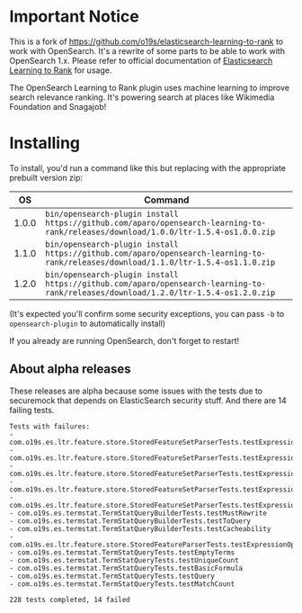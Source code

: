# Important Notice

This is a fork of https://github.com/o19s/elasticsearch-learning-to-rank to work with OpenSearch. It's a rewrite of some parts to be able to work with OpenSearch 1.x. Please refer to official documentation of [Elasticsearch Learning to Rank](http://elasticsearch-learning-to-rank.readthedocs.io) for usage.

The OpenSearch Learning to Rank plugin uses machine learning to improve search relevance ranking. It's powering search at places like Wikimedia Foundation and Snagajob!


# Installing

To install, you'd run a command like this but replacing with the appropriate prebuilt version zip:

| OS     | Command |
| ------ | ------- |
| 1.0.0  | `bin/opensearch-plugin install https://github.com/aparo/opensearch-learning-to-rank/releases/download/1.0.0/ltr-1.5.4-os1.0.0.zip` |
| 1.1.0  | `bin/opensearch-plugin install https://github.com/aparo/opensearch-learning-to-rank/releases/download/1.1.0/ltr-1.5.4-os1.1.0.zip` |
| 1.2.0  | `bin/opensearch-plugin install https://github.com/aparo/opensearch-learning-to-rank/releases/download/1.2.0/ltr-1.5.4-os1.2.0.zip` |


(It's expected you'll confirm some security exceptions, you can pass `-b` to `opensearch-plugin` to automatically install)

If you already are running OpenSearch, don't forget to restart!


## About alpha releases

These releases are alpha because some issues with the tests due to securemock that depends on ElasticSearch security stuff.
And there are 14 failing tests.

```
Tests with failures:
- com.o19s.es.ltr.feature.store.StoredFeatureSetParserTests.testExpressionDoubleQueryParameter
- com.o19s.es.ltr.feature.store.StoredFeatureSetParserTests.testExpressionMissingQueryParameter
- com.o19s.es.ltr.feature.store.StoredFeatureSetParserTests.testExpressionIntegerQueryParameter
- com.o19s.es.ltr.feature.store.StoredFeatureSetParserTests.testExpressionShortQueryParameter
- com.o19s.es.ltr.feature.store.StoredFeatureSetParserTests.testExpressionInvalidQueryParameter
- com.o19s.es.termstat.TermStatQueryBuilderTests.testMustRewrite
- com.o19s.es.termstat.TermStatQueryBuilderTests.testToQuery
- com.o19s.es.termstat.TermStatQueryBuilderTests.testCacheability
- com.o19s.es.ltr.feature.store.StoredFeatureParserTests.testExpressionOptimization
- com.o19s.es.termstat.TermStatQueryTests.testEmptyTerms
- com.o19s.es.termstat.TermStatQueryTests.testUniqueCount
- com.o19s.es.termstat.TermStatQueryTests.testBasicFormula
- com.o19s.es.termstat.TermStatQueryTests.testQuery
- com.o19s.es.termstat.TermStatQueryTests.testMatchCount

228 tests completed, 14 failed
```
